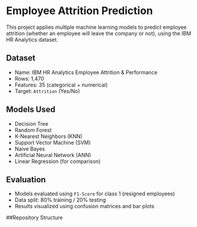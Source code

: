 # Employee Attrition Prediction 

This project applies multiple machine learning models to predict employee attrition (whether an employee will leave the company or not), using the IBM HR Analytics dataset.

## Dataset
- Name: IBM HR Analytics Employee Attrition & Performance
- Rows: 1,470
- Features: 35 (categorical + numerical)
- Target: `Attrition` (Yes/No)

## Models Used
- Decision Tree
- Random Forest
- K-Nearest Neighbors (KNN)
- Support Vector Machine (SVM)
- Naive Bayes
- Artificial Neural Network (ANN)
- Linear Regression (for comparison)

## Evaluation
- Models evaluated using `F1-Score` for class 1 (resigned employees)
- Data split: 80% training / 20% testing
- Results visualized using confusion matrices and bar plots

##Repository Structure

